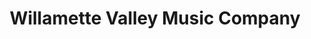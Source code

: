 ---
title: "Willamette Valley Music Company"
url: /salem/willamette-valley-music-company/
shop: Instrumente
---